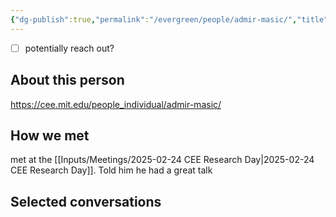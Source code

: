 ```yaml
---
{"dg-publish":true,"permalink":"/evergreen/people/admir-masic/","title":"Associate Professor of Civil and Environmental Engineering","tags":["people"]}
---
```



- [ ] potentially reach out?
## About this person
https://cee.mit.edu/people_individual/admir-masic/

## How we met
met at the [[Inputs/Meetings/2025-02-24 CEE Research Day\|2025-02-24 CEE Research Day]]. Told him he had a great talk

## Selected conversations
